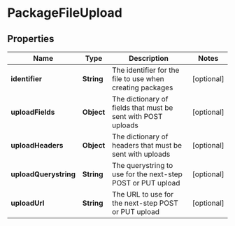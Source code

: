 
# PackageFileUpload

## Properties
Name | Type | Description | Notes
------------ | ------------- | ------------- | -------------
**identifier** | **String** | The identifier for the file to use when creating packages |  [optional]
**uploadFields** | **Object** | The dictionary of fields that must be sent with POST uploads |  [optional]
**uploadHeaders** | **Object** | The dictionary of headers that must be sent with uploads |  [optional]
**uploadQuerystring** | **String** | The querystring to use for the next-step POST or PUT upload |  [optional]
**uploadUrl** | **String** | The URL to use for the next-step POST or PUT upload |  [optional]



